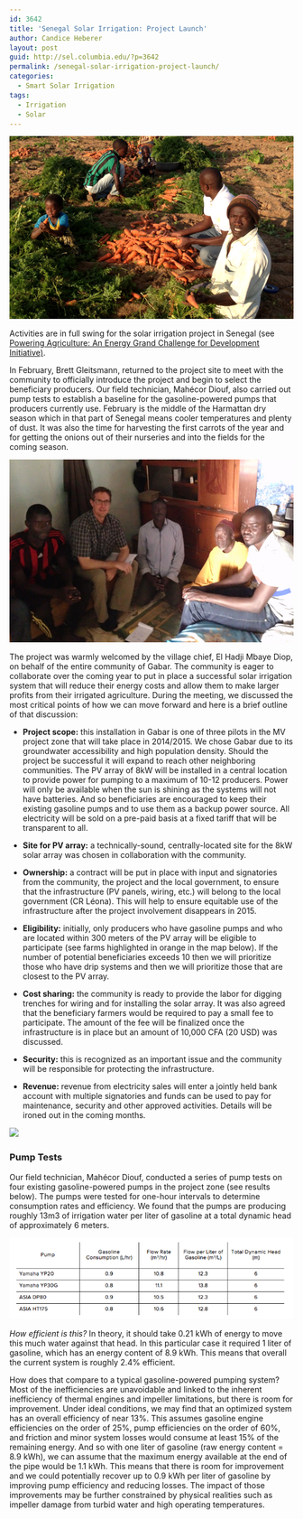 ```yaml
---
id: 3642
title: 'Senegal Solar Irrigation: Project Launch'
author: Candice Heberer
layout: post
guid: http://sel.columbia.edu/?p=3642
permalink: /senegal-solar-irrigation-project-launch/
categories:
  - Smart Solar Irrigation
tags:
  - Irrigation
  - Solar
---
```

![farmersSenegal][1] 



Activities are in full swing for the solar irrigation project in Senegal (see <a href source="http://poweringag.org"> Powering Agriculture: An Energy Grand Challenge for Development Initiative)</a>.

In February, Brett Gleitsmann, returned to the project site to meet with the community to officially introduce the project and begin to select the beneficiary producers. Our field technician, Mahécor Diouf, also carried out pump tests to establish a baseline for the gasoline-powered pumps that producers currently use. February is the middle of the Harmattan dry season which in that part of Senegal means cooler temperatures and plenty of dust. It was also the time for harvesting the first carrots of the year and for getting the onions out of their nurseries and into the fields for the coming season.



![communitySenegal][2] 



The project was warmly welcomed by the village chief, El Hadji Mbaye Diop, on behalf of the entire community of Gabar. The community is eager to collaborate over the coming year to put in place a successful solar irrigation system that will reduce their energy costs and allow them to make larger profits from their irrigated agriculture. During the meeting, we discussed the most critical points of how we can move forward and here is a brief outline of that discussion:

  * **Project scope:** this installation in Gabar is one of three pilots in the MV project zone that will take place in 2014/2015. We chose Gabar due to its groundwater accessibility and high population density. Should the project be successful it will expand to reach other neighboring communities. The PV array of 8kW will be installed in a central location to provide power for pumping to a maximum of 10-12 producers. Power will only be available when the sun is shining as the systems will not have batteries. And so beneficiaries are encouraged to keep their existing gasoline pumps and to use them as a backup power source. All electricity will be sold on a pre-paid basis at a fixed tariff that will be transparent to all. 
  * **Site for PV array:** a technically-sound, centrally-located site for the 8kW solar array was chosen in collaboration with the community.</br> 

  * **Ownership:** a contract will be put in place with input and signatories from the community, the project and the local government, to ensure that the infrastructure (PV panels, wiring, etc.) will belong to the local government (CR Léona). This will help to ensure equitable use of the infrastructure after the project involvement disappears in 2015.</br> 

  * **Eligibility:** initially, only producers who have gasoline pumps and who are located within 300 meters of the PV array will be eligible to participate (see farms highlighted in orange in the map below). If the number of potential beneficiaries exceeds 10 then we will prioritize those who have drip systems and then we will prioritize those that are closest to the PV array.</br> 

  * **Cost sharing:** the community is ready to provide the labor for digging trenches for wiring and for installing the solar array. It was also agreed that the beneficiary farmers would be required to pay a small fee to participate. The amount of the fee will be finalized once the infrastructure is in place but an amount of 10,000 CFA (20 USD) was discussed.</br> 

  * **Security:** this is recognized as an important issue and the community will be responsible for protecting the infrastructure.</br> 

  * **Revenue:** revenue from electricity sales will enter a jointly held bank account with multiple signatories and funds can be used to pay for maintenance, security and other approved activities. Details will be ironed out in the coming months.</br> 

![][3] 

### Pump Tests

Our field technician, Mahécor Diouf, conducted a series of pump tests on four existing gasoline-powered pumps in the project zone (see results below). The pumps were tested for one-hour intervals to determine consumption rates and efficiency. We found that the pumps are producing roughly 13m3 of irrigation water per liter of gasoline at a total dynamic head of approximately 6 meters.



![pumpTestChart][4] 



*How efficient is this?* In theory, it should take 0.21 kWh of energy to move this much water against that head. In this particular case it required 1 liter of gasoline, which has an energy content of 8.9 kWh. This means that overall the current system is roughly 2.4% efficient.

How does that compare to a typical gasoline-powered pumping system? Most of the inefficiencies are unavoidable and linked to the inherent inefficiency of thermal engines and impeller limitations, but there is room for improvement. Under ideal conditions, we may find that an optimized system has an overall efficiency of near 13%. This assumes gasoline engine efficiencies on the order of 25%, pump efficiencies on the order of 60%, and friction and minor system losses would consume at least 15% of the remaining energy. And so with one liter of gasoline (raw energy content = 8.9 kWh), we can assume that the maximum energy available at the end of the pipe would be 1.1 kWh. This means that there is room for improvement and we could potentially recover up to 0.9 kWh per liter of gasoline by improving pump efficiency and reducing losses. The impact of those improvements may be further constrained by physical realities such as impeller damage from turbid water and high operating temperatures.

 [1]: /assets/uploads/blog/2014/04/farmersSenegal.jpg
 [2]: /assets/uploads/blog/2014/04/communitySenegal.jpg
 [3]: /assets/uploads/blog/2014/04/SenegalPump.jpg
 [4]: /assets/uploads/blog/2014/04/pumpTestChart.png